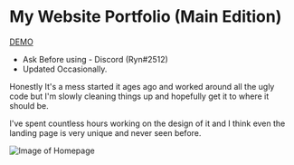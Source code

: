 # My Website Portfolio (Main Edition)
[DEMO](https://ryandempsey.xyz)

* Ask Before using - Discord (Ryn#2512)
* Updated Occasionally.

Honestly It's a mess started it ages ago and worked around all the ugly code but I'm slowly cleaning things up and hopefully get it to where it should be.

I've spent countless hours working on the design of it and I think even the landing page is very unique and never seen before.

![Image of Homepage](https://i.imgur.com/JNxHKTh.png)
